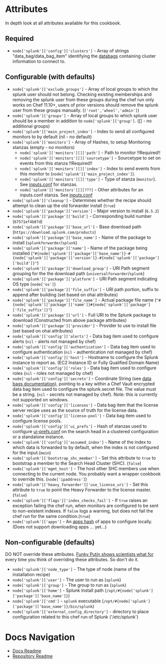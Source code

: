 Attributes
==========
In depth look at all attributes available for this cookbook.

Required
----------
* `node['splunk']['config']['clusters']` - Array of strings "data_bag/data_bag_item" identifying the [databags](databags.md) containing cluster information to connect to.

Configurable (with defaults)
-----------------------------
* `node['splunk']['exclude_groups']` - Array of local groups to which the splunk user should not belong. Checking existing memberships and removing the splunk user from these groups during the chef run only works on Chef 11.10+, users of prior versions should remove the splunk user from these groups manually. (`['root','wheel','admin']`)
* `node['splunk']['groups']` - Array of local groups to which splunk user should be a member in addition to `node['splunk']['group']`. ([] - no additional groups)
* `node['splunk']['main_project_index']` - Index to send all configured monitors to by default (nil - no default)
* `node['splunk']['monitors']` - Array of Hashes, to setup Monitoring stanzas (empty - no monitors)
  * `node['splunk']['monitors'][]['path']` - Path to monitor !!Required!!
  * `node['splunk']['monitors'][]['sourcetype']` - Sourcetype to set on events from this stanza !!Required!!
  * `node['splunk']['monitors'][]['index']` - Index to send events from this monitor to (`node['splunk']['main_project_index']`).
  * `node['splunk']['monitors'][]['type']` - Type of stanza (`monitor`). See [inputs.conf][] for stanzas.
  * `node['splunk']['monitors'][][???]` - Other attributes for an inputs.conf stanza. See [inputs.conf][]
* `node['splunk']['cleanup']` - Determines whether the recipe should attempt to clean up the old forwarder install (`true`)
* `node['splunk']['package']['version']` - Major version to install (`6.5.2`)
* `node['splunk']['package']['build']` - Corresponding build number (`67571ef4b87d`)
* `node['splunk']['package']['base_url']` - Base download path (`https://download.splunk.com/products`)
* `node['splunk']['package']['base_name']` - Name of the package to install (`splunkforwarder`/`splunk`)
* `node['splunk']['package']['name']` - Name of the package being installed (`"#{node['splunk']['package']['base_name']}-#{node['splunk']['package']['version']}-#{node['splunk']['package']['build']}"`)
* `node['splunk']['package']['download_group']` - URI Path segment grouping for the the download path (`universalforwarder`/`splunk`)
* `node['splunk']['package']['platform']` -  URI Path segment indicating OS type (`node['os']`)
* `node['splunk']['package']['file_suffix']` - URI path portion, suffix to append after building (set based on ohai attributes)
* `node['splunk']['package']['file_name']` - Actual package file name (`"#{node['splunk']['package']['name']}#{node['splunk']['package']['file_suffix']}"`)
* `node['splunk']['package']['url']` - Full URI to the Splunk package to download (Constructed from above package attributes)
* `node['splunk']['package']['provider']` - Provider to use to install file (set based on ohai attributes)
* `node['splunk']['config']['alerts']` - Data bag item used to configure alerts (`nil` - alerts not managed by chef)
* `node['splunk']['config']['authentication']` - Data bag item used to configure authentication (`nil` - authentication not managed by chef)
* `node['splunk']['config']['host']` - Hostname to configure the Splunk instance to report as. (EC2 Instance ID or Fully Qualified Domain Name)
* `node['splunk']['config']['roles']` - Data bag item used to configure roles (`nil` - roles not managed by chef)
* `node['splunk']['config']['secrets']` - Coordinate String (see [data bags documentation][data_bags]), pointing to a key within a Chef Vault encrypted data bag item used to configure the splunk.secret file. The value must be a string. (`nil` - secrets not managed by chef).  Note: this is currently not supported on windows.
* `node['splunk']['config']['licenses']` - Data bag item that the license server recipe uses as the source of truth for the license data.
* `node['splunk']['config']['license-pool']` - Data bag item used to configure license pools.
* `node['splunk']['config']['ui_prefs']` - Hash of stanzas used to configure [ui-prefs.conf][] on the search head in a clustered configuration or a standalone instance.
* `node['splunk']['config']['assumed_index']` - Name of the index to which data is forwarded to by default, when the index is not configured for the input.(`main`)
* `node['splunk']['bootstrap_shc_member']` - Set this attribute to `true` to bootstrap a member to the Search Head Cluster (SHC). (`false`)
* `node['splunk']['mgmt_host']` - The host other SHC members use when connecting to the current node. You probably want a wrapper cookbook to override this. (`node['ipaddress']`)
* `node['splunk']['heavy_forwarder']['use_license_uri']` - Set this attribute to `true` to point the Heavy Forwarder to the license master. (`false`)
* `node['splunk']['flags']['index_checks_fail']` - If `true` raises an exception failing the chef run, when monitors are configured to be sent to non-existent indexes. If `false` logs a warning, but does not fail the chef run for the same condition.(`true`)
* `node['splunk']['apps']` - An [apps hash](databags.md#apps-hash) of apps to configure locally. (Does not support downloading apps ... yet...)


Non-configurable (defaults)
----------------------------
DO NOT override these attributes. [Funky Putin shows scientists what for](http://vimeo.com/68930177) every time you think of overriding these attributes. So don't do it.
* `node['splunk']['node_type']` - The type of node (name of the installation recipe)
* `node['splunk']['user']` - The user to run as (`splunk`)
* `node['splunk']['group']` - The group to run as (`splunk`)
* `node['splunk']['home']` - Splunk Install path (`/opt/#{node['splunk']['package']['base_name']}`)
* `node['splunk']['cmd']` - `splunk` executable (`/opt/#{node['splunk']['package']['base_name']}/bin/splunk`)
* `node['splunk']['external_config_directory']` - directory to place configuration related to this chef run of Splunk ('/etc/splunk')

Docs Navigation
===============
* [Docs Readme](README.md)
* [Repository Readme](../README.md)

[data_bags]: databags.md#contextual-hashes
[inputs.conf]: http://docs.splunk.com/Documentation/Splunk/6.0.1/admin/Inputsconf
[ui-prefs.conf]: http://docs.splunk.com/Documentation/Splunk/6.0.1/Admin/Ui-prefsconf
